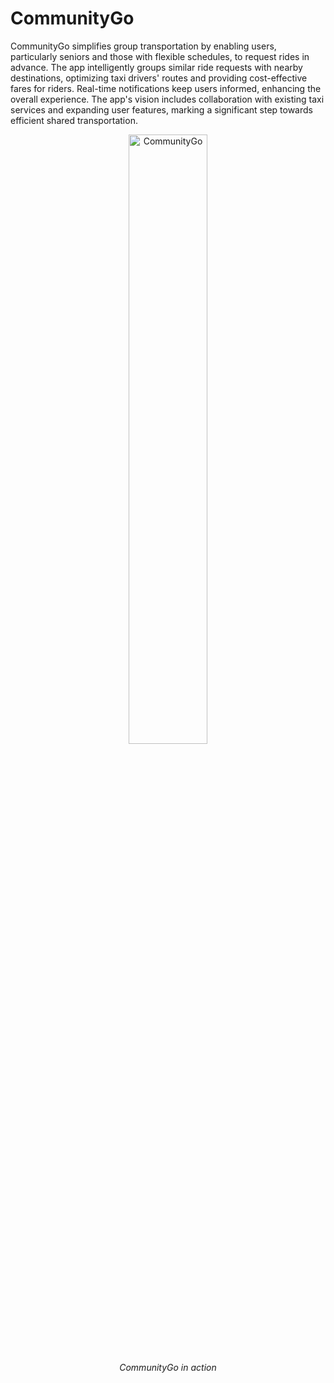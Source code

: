# CommunityGo
CommunityGo simplifies group transportation by enabling users, particularly seniors and those with flexible schedules, to request rides in advance. The app intelligently groups similar ride requests with nearby destinations, optimizing taxi drivers' routes and providing cost-effective fares for riders. Real-time notifications keep users informed, enhancing the overall experience. The app's vision includes collaboration with existing taxi services and expanding user features, marking a significant step towards efficient shared transportation.
<div style="text-align:center;">
  <img src="https://github.com/Larppuli/CommunityGoFrontend/assets/73671162/b3db7576-22a5-4e13-86c0-858410254544" alt="CommunityGo" style="width:50%">
  <p style="font-style: italic;">CommunityGo in action</p>
</div>
